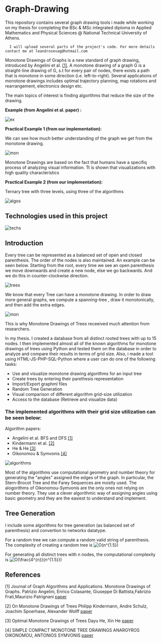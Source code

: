 # Graph-Drawing

This repository contains several graph drawing tools i made while working on my thesis for completing the BSc & MSc integrated diploma in Applied Mathematics and Physical Sciences @ National Technical University of Athens.  

      I will upload several parts of the project's code. For more details contact me at leandrosevag@hotmail.com

Monotone Drawings of Graphs is a new standard of graph drawing, introduced by Angelini et al. [[1]](#1).
A monotone drawing of a graph G is a straight-line drawing of G, s.t for every pair of nodes, there exists a path that is monotone in some direction (i.e. left-to-right). Several applications of monotone drawings includes optimal trajectory planning, map rotations and rearrangement, electronics design etc.



The main topics of interest is finding algorithms that reduce the size of the drawing. 

**Example  (from Angelini et al. paper) :**

![ex](https://i.ibb.co/x8fhRTT/angelini-et-al.png)

**Practical Example 1 (from our implementation):**

We can see how much better understanding of the graph we get from the monotone drawing. 

![mon](https://i.ibb.co/DzPNh1F/mon.png)

Monotone Drawings are based on the fact that humans have a specifiq process of analyzing visual information. Tt is shown that visualizations with high quality characteristics

**Practical Example 2 (from our implementation):**

Ternary tree with three levels, using three of the algorithms

![algos](https://i.ibb.co/qM00fps/algos.png)


## Technologies used in this project

![techs](https://i.ibb.co/qdfX2gc/techs.png)


## Introduction 

Every tree can be represented as a balanced set of open and closed parenthesis. The order of the nodes is also maintained. An example can be seen below. Starting from the root, every time we see an open parenthesis we move downwards and create a new node, else we go backwards. And we do this in counter-clockwise direction.

![trees](https://i.ibb.co/Xt9RTYZ/Untitled.png)

We know that every Tree can have a monotone drawing. In order to draw more general graphs, we compute a spanning-tree , draw it monotonically, and then add the extra edges. 

![mon](https://i.ibb.co/bLvL2ZF/Picture1.png)

This is why Monotone Drawings of Trees receeived much attention from researchers. 

In my thesis. I created a database from all distinct rooted trees with up to 15 nodes. I then implemented almost all of the known algorithms for monotone drawings of trees using Python and tested them on the database in order to analyze and compare their results in terms of grid size.
Also, i made a tool using HTML-JS-PHP-SQL-Python where a user can do one of the following tasks:

- Use and visualize monotone drawing algorithms for an input tree
- Create trees by entering their parethesis representation
- Import/Export graphml files
- Random Tree Generation
- Visual comparison of different algorithm grid-size utilization
- Access to the database (Retrieve and visualize data)

### The implemented algorithms with their grid size utilization can be seen below:

Algorithm papers:
  - Angelini et al. BFS and DFS [[1]](#1)
  - Kindermann et al. [[2]](#2)
  - He & He [[3]](#3)
  - Oikonomou & Symvonis  [[4]](#4)


![algorithms](https://i.ibb.co/gTRdn2r/algorithms.png)
      
      
      

Most of the algorithms use computational geometry and number theory for generating the "angles" assigned the edges of the graph. In particular, the Stern-Brocot Tree and the Farey Sequences are mostly used. The alogorithms of Oikonomou-Symvonis are the only ones not relying on number theory. They use a clever algorithmic way of assigning angles using basic geometry and they are the easiest to understand and implement. 

## Tree Generation

I include some algorithms for tree generation (as balanced set of parenthesis) and convertion to networkx datatype.

For a random tree we can compute a random valid string of parenthesis. The complexity of creating a random tree is   <img src="https://latex.codecogs.com/png.latex?\inline&space;O(n^{1.5})" title="O(n^{1.5})" />

For generating all distinct trees with n nodes, the computational complexity is   <img src="https://latex.codecogs.com/png.latex?\inline&space;O(\frac{4^{n}}{n^{1.5}})" title="O(\frac{4^{n}}{n^{1.5}})" />




## References

<a id="1">[1]</a> 
Journal of Graph Algorithms and Applications. Monotone Drawings of Graphs. 
Patrizio Angelini, Enrico Colasante, Giuseppe Di Battista,Fabrizio Frati,Maurizio Patrignani
[paper](https://www.emis.de/journals/JGAA/accepted/2012/Angelini+2012.16.1.pdf)

<a id="2">[2]</a> 
On Monotone Drawings of Trees
Philipp Kindermann, Andre Schulz, Joachim Spoerhase, Alexander Wolff
[paper](https://arxiv.org/pdf/1505.01410.pdf)

<a id="3">[3]</a> 
Optimal Monotone Drawings of Trees
Dayu He, Xin He
[paper](https://arxiv.org/pdf/1604.03921v1.pdf)

<a id="4">[4]</a> 
SIMPLE COMPACT MONOTONE TREE DRAWINGS 
ANARGYROS OIKONOMOU, ANTONIOS SYMVONIS
[paper](https://arxiv.org/pdf/1708.09653.pdf)







